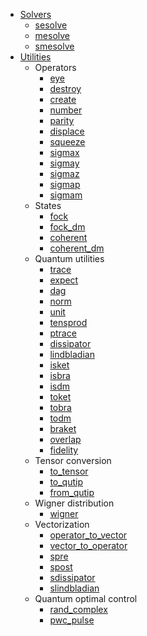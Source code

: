 - [Solvers](solvers.md)
    - [sesolve](solvers/sesolve.md)
    - [mesolve](solvers/mesolve.md)
    - [smesolve](solvers/smesolve.md)
- [Utilities](utils.md)
    - Operators
        - [eye](utils/operators/eye.md)
        - [destroy](utils/operators/destroy.md)
        - [create](utils/operators/create.md)
        - [number](utils/operators/number.md)
        - [parity](utils/operators/parity.md)
        - [displace](utils/operators/displace.md)
        - [squeeze](utils/operators/squeeze.md)
        - [sigmax](utils/operators/sigmax.md)
        - [sigmay](utils/operators/sigmay.md)
        - [sigmaz](utils/operators/sigmaz.md)
        - [sigmap](utils/operators/sigmap.md)
        - [sigmam](utils/operators/sigmam.md)
    - States
        - [fock](utils/states/fock.md)
        - [fock_dm](utils/states/fock_dm.md)
        - [coherent](utils/states/coherent.md)
        - [coherent_dm](utils/states/coherent_dm.md)
    - Quantum utilities
        - [trace](utils/utils/trace.md)
        - [expect](utils/utils/expect.md)
        - [dag](utils/utils/dag.md)
        - [norm](utils/utils/norm.md)
        - [unit](utils/utils/unit.md)
        - [tensprod](utils/utils/tensprod.md)
        - [ptrace](utils/utils/ptrace.md)
        - [dissipator](utils/utils/dissipator.md)
        - [lindbladian](utils/utils/lindbladian.md)
        - [isket](utils/utils/isket.md)
        - [isbra](utils/utils/isbra.md)
        - [isdm](utils/utils/isdm.md)
        - [toket](utils/utils/toket.md)
        - [tobra](utils/utils/tobra.md)
        - [todm](utils/utils/todm.md)
        - [braket](utils/utils/braket.md)
        - [overlap](utils/utils/overlap.md)
        - [fidelity](utils/utils/fidelity.md)
    - Tensor conversion
        - [to_tensor](utils/tensor_types/to_tensor.md)
        - [to_qutip](utils/tensor_types/to_qutip.md)
        - [from_qutip](utils/tensor_types/from_qutip.md)
    - Wigner distribution
        - [wigner](utils/wigners/wigner.md)
    - Vectorization
        - [operator_to_vector](utils/vectorization/operator_to_vector.md)
        - [vector_to_operator](utils/vectorization/vector_to_operator.md)
        - [spre](utils/vectorization/spre.md)
        - [spost](utils/vectorization/spost.md)
        - [sdissipator](utils/vectorization/sdissipator.md)
        - [slindbladian](utils/vectorization/slindbladian.md)
    - Quantum optimal control
        - [rand_complex](utils/optimal_control/rand_complex.md)
        - [pwc_pulse](utils/optimal_control/pwc_pulse.md)
